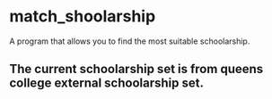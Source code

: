 # match_shoolarship
A program that allows you to find the most suitable schoolarship. 


## The current schoolarship set is from queens college external schoolarship set.


